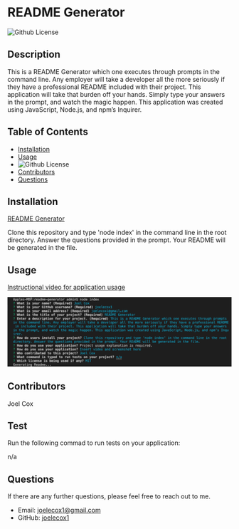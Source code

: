 # README Generator
  ![Github License](https://img.shields.io/badge/license-MIT-green)
  
  ## Description
  
  This is a README Generator which one executes through prompts in the command line. Any employer will take a developer all the more seriously if they have a professional README included with their project. This application will take that burden off your hands. Simply type your answers in the prompt, and watch the magic happen. This application was created using JavaScript, Node.js, and npm’s Inquirer.

  ## Table of Contents

  * [Installation](#installation)
  * [Usage](#usage)
  * ![Github License](https://img.shields.io/badge/license-MIT-green)
  * [Contributors](#contributors)
  * [Questions](#questions)
  
  ## Installation

  [README Generator](https://joelecox1.github.io/readme-generator/.)

  Clone this repository and type 'node index' in the command line in the root directory. Answer the questions provided in the prompt. Your README will be generated in the file.

  ## Usage

  [Instructional video for application usage](https://youtu.be/wP15ASNPvhw)

  ![Screenshot of application](./images/readme-gen-screenshot.png)

  ## Contributors

  Joel Cox

  ## Test

  Run the following commad to run tests on your application:

  n/a

  ## Questions

  If there are any further questions, please feel free to reach out to me. 

  - Email: joelecox1@gmail.com
  - GitHub: [joelecox1](https://github.com/joelecox1)
